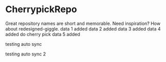 # CherrypickRepo
Great repository names are short and memorable. Need inspiration? How about redesigned-giggle.
data 1 added
data 2 added
data 3 added 
data 4 added do cherry pick
data 5 added

testing auto sync 

testing auto sync 2 
